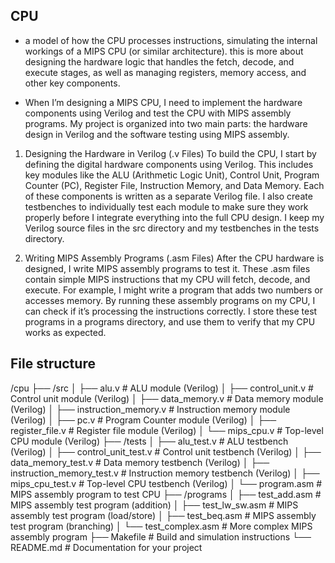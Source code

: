 ## CPU

*   a model of how the CPU processes instructions, simulating the internal workings of a MIPS CPU (or similar architecture). this is more about designing the hardware logic that handles the fetch, decode, and execute stages, as well as managing registers, memory access, and other key components.

*   When I’m designing a MIPS CPU, I need to implement the hardware components using Verilog and test the CPU with MIPS assembly programs. My project is organized into two main parts: the hardware design in Verilog and the software testing using MIPS assembly.

1. Designing the Hardware in Verilog (.v Files)
To build the CPU, I start by defining the digital hardware components using Verilog. This includes key modules like the ALU (Arithmetic Logic Unit), Control Unit, Program Counter (PC), Register File, Instruction Memory, and Data Memory. Each of these components is written as a separate Verilog file. I also create testbenches to individually test each module to make sure they work properly before I integrate everything into the full CPU design. I keep my Verilog source files in the src directory and my testbenches in the tests directory.

2. Writing MIPS Assembly Programs (.asm Files)
After the CPU hardware is designed, I write MIPS assembly programs to test it. These .asm files contain simple MIPS instructions that my CPU will fetch, decode, and execute. For example, I might write a program that adds two numbers or accesses memory. By running these assembly programs on my CPU, I can check if it’s processing the instructions correctly. I store these test programs in a programs directory, and use them to verify that my CPU works as expected.

## File structure

/cpu
├── /src
│   ├── alu.v                    # ALU module (Verilog)
│   ├── control_unit.v            # Control unit module (Verilog)
│   ├── data_memory.v             # Data memory module (Verilog)
│   ├── instruction_memory.v      # Instruction memory module (Verilog)
│   ├── pc.v                      # Program Counter module (Verilog)
│   ├── register_file.v           # Register file module (Verilog)
│   └── mips_cpu.v                # Top-level CPU module (Verilog)
├── /tests
│   ├── alu_test.v                # ALU testbench (Verilog)
│   ├── control_unit_test.v       # Control unit testbench (Verilog)
│   ├── data_memory_test.v        # Data memory testbench (Verilog)
│   ├── instruction_memory_test.v # Instruction memory testbench (Verilog)
│   ├── mips_cpu_test.v           # Top-level CPU testbench (Verilog)
│   └── program.asm               # MIPS assembly program to test CPU
├── /programs
│   ├── test_add.asm              # MIPS assembly test program (addition)
│   ├── test_lw_sw.asm            # MIPS assembly test program (load/store)
│   ├── test_beq.asm              # MIPS assembly test program (branching)
│   └── test_complex.asm          # More complex MIPS assembly program
├── Makefile                      # Build and simulation instructions
└── README.md                     # Documentation for your project